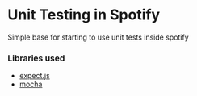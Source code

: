 Unit Testing in Spotify
========
Simple base for starting to use unit tests inside spotify


### Libraries used

 * [expect.js](https://github.com/LearnBoost/expect.js)
 * [mocha](https://github.com/visionmedia/mocha)

